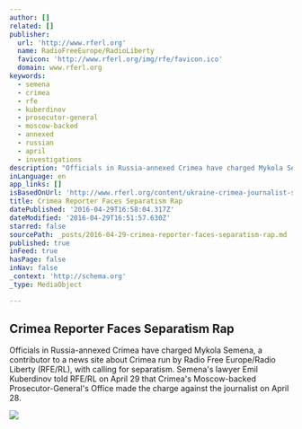 ```yaml
---
author: []
related: []
publisher:
  url: 'http://www.rferl.org'
  name: RadioFreeEurope/RadioLiberty
  favicon: 'http://www.rferl.org/img/rfe/favicon.ico'
  domain: www.rferl.org
keywords:
  - semena
  - crimea
  - rfe
  - kuberdinov
  - prosecutor-general
  - moscow-backed
  - annexed
  - russian
  - april
  - investigations
description: "Officials in Russia-annexed Crimea have charged Mykola Semena, a contributor to a news site about Crimea run by Radio Free Europe/Radio Liberty (RFE/RL), with calling for separatism. Semena's lawyer Emil Kuberdinov told RFE/RL on April 29 that Crimea's Moscow-backed Prosecutor-General's Office made the charge against the journalist on April 28."
inLanguage: en
app_links: []
isBasedOnUrl: 'http://www.rferl.org/content/ukraine-crimea-journalist-semena-separatism/27707056.html'
title: Crimea Reporter Faces Separatism Rap
datePublished: '2016-04-29T16:58:04.317Z'
dateModified: '2016-04-29T16:51:57.630Z'
starred: false
sourcePath: _posts/2016-04-29-crimea-reporter-faces-separatism-rap.md
published: true
inFeed: true
hasPage: false
inNav: false
_context: 'http://schema.org'
_type: MediaObject

---
```

<article style=""><h1>Crimea Reporter Faces Separatism Rap</h1><p>Officials in Russia-annexed Crimea have charged Mykola Semena, a contributor to a news site about Crimea run by Radio Free Europe/Radio Liberty (RFE/RL), with calling for separatism. Semena's lawyer Emil Kuberdinov told RFE/RL on April 29 that Crimea's Moscow-backed Prosecutor-General's Office made the charge against the journalist on April 28.</p><img src="http://gdb.rferl.org/7133E5D4-ED8B-43FC-87B5-08F1FD360955_cx0_cy32_cw0_mw1024_mh1024_s.jpg" /></article>
